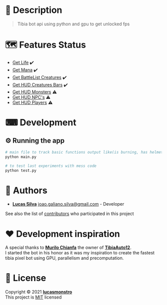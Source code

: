 # 📝 Description

> Tibia bot api using python and gpu to get unlocked fps

# 🗺️ Features Status

- [Get Life]() :heavy_check_mark:
- [Get Mana]() :heavy_check_mark:
- [Get BattleList Creatures](battleList/docs/README.md) :heavy_check_mark:
- [Get HUD Creatures Bars]() :heavy_check_mark:
- [Get HUD Monsters]() :warning:
- [Get HUD NPC's]() :warning:
- [Get HUD Players]() :warning:

# ⌨ Development

## ⚙ Running the app

```bash
# main file to track basic functions output like(is burning, has helmet equipped, etc)
python main.py

# to test last experiments with mess code
python test.py
```

# 👷 Authors

- [**Lucas Silva**](https://github.com/lucasmonstro) joao.galiano.silva@gmail.com -
  Developer

See also the list of [contributors](../../graphs/contributors) who participated
in this project

# ❤️ Development inspiration

A special thanks to [**Murilo Chianfa**](https://github.com/MuriloChianfa) the owner of [**TibiaAuto12**](https://github.com/MuriloChianfa/TibiaAuto12).  
I started the bot in his honor as it was my inspiration to create the fastest tibia pixel bot using GPU, parallelism and precomputation.

# 📝 License

Copyright © 2021 [**lucasmonstro**](https://github.com/lucasmonstro)  
This project is [MIT](https://opensource.org/licenses/MIT) licensed
